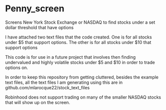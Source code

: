 # Penny_screen
Screens New York Stock Exchange or NASDAQ to find stocks under a set dollar threshold that have options

I have attached two text files that the code created. One is for all stocks under $5 that support options. The other is for all stocks under $10 that support options

This code is for use in a future project that involves then finding undervalued and highly volatile stocks under $5 and $10 in order to trade options on. 

In order to keep this repository from getting cluttered, besides the example text files, all the text files I am generating using this are in github.com/mlarocque22/stock_text_files



Robinhood does not support trading on many of the smaller NASDAQ stocks that will show up on the screen. 
